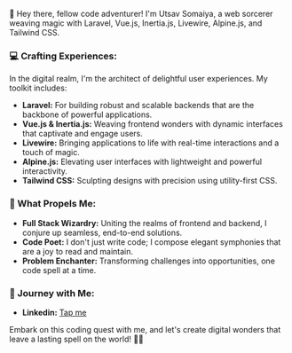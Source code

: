 👋 Hey there, fellow code adventurer! I'm Utsav Somaiya, a web sorcerer weaving magic with Laravel, Vue.js, Inertia.js, Livewire, Alpine.js, and Tailwind CSS.

### 💻 Crafting Experiences:
In the digital realm, I'm the architect of delightful user experiences. My toolkit includes:

  - **Laravel:** For building robust and scalable backends that are the backbone of powerful applications.
  - **Vue.js & Inertia.js:** Weaving frontend wonders with dynamic interfaces that captivate and engage users.
  - **Livewire:** Bringing applications to life with real-time interactions and a touch of magic.
  - **Alpine.js:** Elevating user interfaces with lightweight and powerful interactivity.
  - **Tailwind CSS:** Sculpting designs with precision using utility-first CSS.

### 🚀 What Propels Me:
  - **Full Stack Wizardry:** Uniting the realms of frontend and backend, I conjure up seamless, end-to-end solutions.
  - **Code Poet:** I don't just write code; I compose elegant symphonies that are a joy to read and maintain.
  - **Problem Enchanter:** Transforming challenges into opportunities, one code spell at a time.

### 🌌 Journey with Me:
  - **Linkedin:** [Tap me](https://www.linkedin.com/in/utsavsomaiya/)

Embark on this coding quest with me, and let's create digital wonders that leave a lasting spell on the world! 🧙✨
